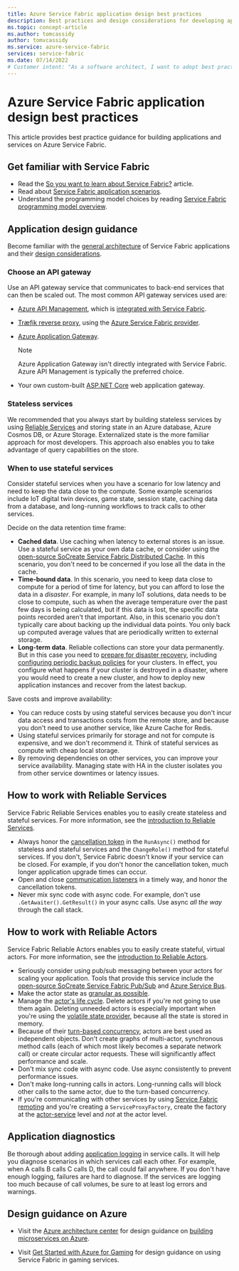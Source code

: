 ```yaml
---
title: Azure Service Fabric application design best practices 
description: Best practices and design considerations for developing applications and services using Azure Service Fabric.
ms.topic: concept-article
ms.author: tomcassidy
author: tomvcassidy
ms.service: azure-service-fabric
services: service-fabric
ms.date: 07/14/2022
# Customer intent: "As a software architect, I want to adopt best practices for Azure Service Fabric application design, so that I can optimize performance, enhance scalability, and ensure effective management of stateful and stateless services."
---
```


# Azure Service Fabric application design best practices

This article provides best practice guidance for building applications and services on Azure Service Fabric.
 
## Get familiar with Service Fabric
* Read the [So you want to learn about Service Fabric?](service-fabric-content-roadmap.md) article.
* Read about [Service Fabric application scenarios](service-fabric-application-scenarios.md).
* Understand the programming model choices by reading [Service Fabric programming model overview](service-fabric-choose-framework.md).



## Application design guidance
Become familiar with the [general architecture](/azure/architecture/reference-architectures/microservices/service-fabric) of Service Fabric applications and their [design considerations](/azure/architecture/reference-architectures/microservices/service-fabric#design-considerations).

### Choose an API gateway
Use an API gateway service that communicates to back-end services that can then be scaled out. The most common API gateway services used are:

- [Azure API Management](./service-fabric-api-management-overview.md), which is [integrated with Service Fabric](./service-fabric-tutorial-deploy-api-management.md).
- [Træfik reverse proxy](https://techcommunity.microsoft.com/t5/azure-service-fabric/bg-p/Service-Fabric), using the [Azure Service Fabric provider](https://docs.traefik.io/v1.6/configuration/backends/servicefabric/).
- [Azure Application Gateway](/azure/application-gateway/).

   > [!NOTE] 
   > Azure Application Gateway isn't directly integrated with Service Fabric. Azure API Management is typically the preferred choice.
- Your own custom-built [ASP.NET Core](./service-fabric-reliable-services-communication-aspnetcore.md) web application gateway.

### Stateless services
We recommended that you always start by building stateless services by using [Reliable Services](./service-fabric-reliable-services-introduction.md) and storing state in an Azure database, Azure Cosmos DB, or Azure Storage. Externalized state is the more familiar approach for most developers. This approach also enables you to take advantage of query capabilities on the store.  

### When to use stateful services
Consider stateful services when you have a scenario for low latency and need to keep the data close to the compute. Some example scenarios include IoT digital twin devices, game state, session state, caching data from a database, and long-running workflows to track calls to other services.

Decide on the data retention time frame:

- **Cached data**. Use caching when latency to external stores is an issue. Use a stateful service as your own data cache, or consider using the [open-source SoCreate Service Fabric Distributed Cache](https://github.com/SoCreate/service-fabric-distributed-cache). In this scenario, you don't need to be concerned if you lose all the data in the cache.
- **Time-bound data**. In this scenario, you need to keep data close to compute for a period of time for latency, but you can afford to lose the data in a *disaster*. For example, in many IoT solutions, data needs to be close to compute, such as when the average temperature over the past few days is being calculated, but if this data is lost, the specific data points recorded aren't that important. Also, in this scenario you don't typically care about backing up the individual data points. You only back up computed average values that are periodically written to external storage.  
- **Long-term data**. Reliable collections can store your data permanently. But in this case you need to [prepare for disaster recovery](./service-fabric-disaster-recovery.md), including [configuring periodic backup policies](./service-fabric-backuprestoreservice-configure-periodic-backup.md) for your clusters. In effect, you configure what happens if your cluster is destroyed in a disaster, where you would need to create a new cluster, and how to deploy new application instances and recover from the latest backup.

Save costs and improve availability:
- You can reduce costs by using stateful services because you don't incur data access and transactions costs from the remote store, and because you don't need to use another service, like Azure Cache for Redis.
- Using stateful services primarily for storage and not for compute is expensive, and we don't recommend it. Think of stateful services as compute with cheap local storage.
- By removing dependencies on other services, you can improve your service availability. Managing state with HA in the cluster isolates you from other service downtimes or latency issues.

## How to work with Reliable Services
Service Fabric Reliable Services enables you to easily create stateless and stateful services. For more information, see the [introduction to Reliable Services](./service-fabric-reliable-services-introduction.md).
- Always honor the [cancellation token](./service-fabric-reliable-services-lifecycle.md#stateful-service-primary-swaps) in the `RunAsync()` method for stateless and stateful services and the `ChangeRole()` method for stateful services. If you don't, Service Fabric doesn't know if your service can be closed. For example, if you don't honor the cancellation token, much longer application upgrade times can occur.
-    Open and close [communication listeners](./service-fabric-reliable-services-communication.md) in a timely way, and honor the cancellation tokens.
-    Never mix sync code with async code. For example, don't use `.GetAwaiter().GetResult()` in your async calls. Use async *all the way* through the call stack.

## How to work with Reliable Actors
Service Fabric Reliable Actors enables you to easily create stateful, virtual actors. For more information, see the [introduction to Reliable Actors](./service-fabric-reliable-actors-introduction.md).

- Seriously consider using pub/sub messaging between your actors for scaling your application. Tools that provide this service include the [open-source SoCreate Service Fabric Pub/Sub](https://service-fabric-pub-sub.socreate.it/) and [Azure Service Bus](/azure/service-bus/).
- Make the actor state as [granular as possible](./service-fabric-reliable-actors-state-management.md#best-practices).
- Manage the [actor's life cycle](./service-fabric-reliable-actors-state-management.md#best-practices). Delete actors if you're not going to use them again. Deleting unneeded actors is especially important when you're using the [volatile state provider](./service-fabric-reliable-actors-state-management.md#state-persistence-and-replication), because all the state is stored in memory.
- Because of their [turn-based concurrency](./service-fabric-reliable-actors-introduction.md#concurrency), actors are best used as independent objects. Don't create graphs of multi-actor, synchronous method calls (each of which most likely becomes a separate network call) or create circular actor requests. These will significantly affect performance and scale.
- Don't mix sync code with async code. Use async consistently to prevent performance issues.
- Don't make long-running calls in actors. Long-running calls will block other calls to the same actor, due to the turn-based concurrency.
- If you're communicating with other services by using [Service Fabric remoting](./service-fabric-reliable-services-communication-remoting.md) and you're creating a `ServiceProxyFactory`, create the factory at the [actor-service](./service-fabric-reliable-actors-using.md) level and *not* at the actor level.


## Application diagnostics
Be thorough about adding [application logging](monitor-service-fabric.md#application-logging) in service calls. It will help you diagnose scenarios in which services call each other. For example, when A calls B calls C calls D, the call could fail anywhere. If you don't have enough logging, failures are hard to diagnose. If the services are logging too much because of call volumes, be sure to at least log errors and warnings.

## Design guidance on Azure
* Visit the [Azure architecture center](/azure/architecture/microservices/) for design guidance on [building microservices on Azure](/azure/architecture/microservices/).

* Visit [Get Started with Azure for Gaming](/gaming/azure/) for design guidance on using Service Fabric in gaming services.

